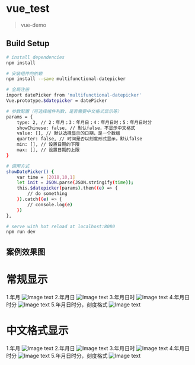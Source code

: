 # vue_test

> vue-demo

## Build Setup

``` bash
# install dependencies
npm install

# 安装组件的依赖
npm install --save multifunctional-datepicker

# 全局注册
import datePicker from 'multifunctional-datepicker'
Vue.prototype.$datepicker = datePicker

# 参数配置（可选择组件列数，是否需要中文格式显示等）
params = {
    type: 2, // 2：年月；3：年月日；4：年月日时；5：年月日时分
    showChinese: false, // 默认false，不显示中文格式
    value: [], // 默认选择显示的日期，是一个数组
    quarter: false, // 时间是否以刻度形式显示，默认false
    min: [], // 设置日期的下限
    max: [], // 设置日期的上限
}

# 调用方式
showDatePicker() {
    var time = [2018,10,1]
    let init = JSON.parse(JSON.stringify(time));
    this.$datepicker(params).then((e) => {
        // do something
    }).catch((e) => {
        // console.log(e)
    })
},

# serve with hot reload at localhost:8080
npm run dev

```
## 案例效果图
# 常规显示
1.年月
![Image text](https://github.com/Jacky-MYD/multifunctional-datepicker/blob/master/src/assets/image/1_1.jpg)
2.年月日
![Image text](https://github.com/Jacky-MYD/multifunctional-datepicker/blob/master/src/assets/image/2_2.jpg)
3.年月日时
![Image text](https://github.com/Jacky-MYD/multifunctional-datepicker/blob/master/src/assets/image/3_3.jpg)
4.年月日时分
![Image text](https://github.com/Jacky-MYD/multifunctional-datepicker/blob/master/src/assets/image/4_4.jpg)
5.年月日时分，刻度格式
![Image text](https://github.com/Jacky-MYD/multifunctional-datepicker/blob/master/src/assets/image/5_5.jpg)

# 中文格式显示
1.年月
![Image text](https://github.com/Jacky-MYD/multifunctional-datepicker/blob/master/src/assets/image/1.jpg)
2.年月日
![Image text](https://github.com/Jacky-MYD/multifunctional-datepicker/blob/master/src/assets/image/2.jpg)
3.年月日时
![Image text](https://github.com/Jacky-MYD/multifunctional-datepicker/blob/master/src/assets/image/3.jpg)
4.年月日时分
![Image text](https://github.com/Jacky-MYD/multifunctional-datepicker/blob/master/src/assets/image/4.jpg)
5.年月日时分，刻度格式
![Image text](https://github.com/Jacky-MYD/multifunctional-datepicker/blob/master/src/assets/image/5.jpg)




